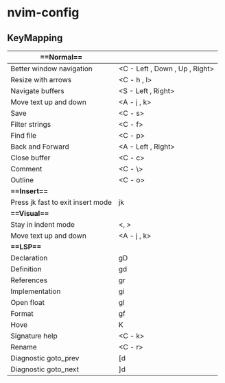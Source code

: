 # nvim-config

## KeyMapping

| **==Normal==** |     |
| --- | --- |
| Better window navigation | &lt;C - Left , Down , Up , Right&gt; |
| Resize with arrows | &lt;C - h , l&gt; |
| Navigate buffers | &lt;S - Left , Right&gt; |
| Move text up and down | &lt;A - j , k&gt; |
| Save | &lt;C - s&gt; |
| Filter strings | &lt;C - f&gt; |
| Find file | &lt;C - p&gt; |
| Back and Forward | &lt;A - Left , Right&gt; |
| Close buffer | &lt;C - c&gt; |
| Comment | &lt;C - \\&gt; |
| Outline | &lt;C - o&gt; |
| **==Insert==** |     |
| Press jk fast to exit insert mode | jk  |
| **==Visual==** |     |
| Stay in indent mode | &lt;, &gt; |
| Move text up and down | &lt;A - j , k&gt; |
| **==LSP==** |     |
| Declaration | gD  |
| Definition | gd  |
| References | gr  |
| Implementation | gi  |
| Open float | gl  |
| Format | gf  |
| Hove | K   |
| Signature help | &lt;C - k&gt; |
| Rename | &lt;C - r&gt; |
| Diagnostic goto_prev | \[d |
| Diagnostic goto_next | \]d |
